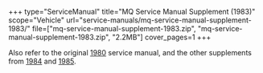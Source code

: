 +++
type="ServiceManual"
title="MQ Service Manual Supplement (1983)"
scope="Vehicle"
url="service-manuals/mq-service-manual-supplement-1983/"
file=["mq-service-manual-supplement-1983.zip", "mq-service-manual-supplement-1983.zip", "2.2MB"]
cover_pages=1
+++

Also refer to the original [1980](/service-manuals/mq-service-manual-1980/) service manual, and the other supplements from [1984](/service-manuals/mq-service-manual-supplement-1984/) and [1985](/service-manuals/mq-service-manual-supplement-1985/).
